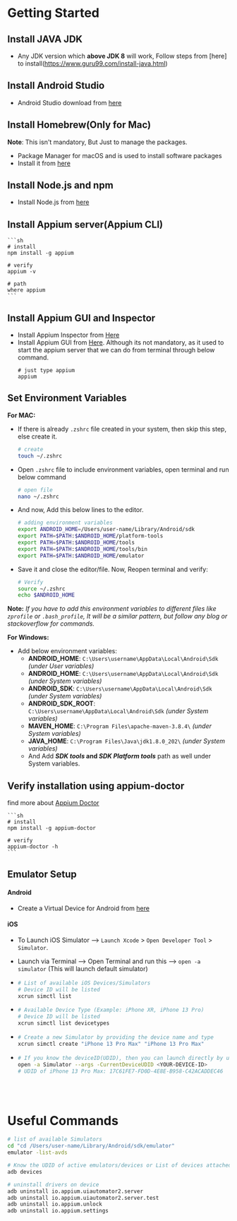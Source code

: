 # Getting Started

## Install JAVA JDK

- Any JDK version which **above JDK 8** will work, Follow steps from [here] to
  install(https://www.guru99.com/install-java.html)

## Install Android Studio

  <!-- Helpful to launch Android Emulator -->

- Android Studio download from [here](https://developer.android.com/studio)

## Install Homebrew(Only for Mac)

**Note**: This isn't mandatory, But Just to manage the packages.

- Package Manager for macOS and is used to install software packages
- Install it from [here](https://brew.sh/)

## Install Node.js and npm

- Install Node.js from [here](https://nodejs.org/en/)

## Install Appium server(Appium CLI)

    ```sh
    # install
    npm install -g appium

    # verify
    appium -v

    # path
    where appium
    ```

## Install Appium GUI and Inspector

- Install Appium Inspector
  from [Here](https://github.com/appium/appium-inspector/releases/download/v2022.2.1/Appium-Inspector-mac-2022.2.1.dmg)
- Install Appium GUI
  from [Here](https://github.com/appium/appium-desktop/releases/download/v1.22.2/Appium-Server-GUI-mac-1.22.2.dmg).
  Although its not mandatory, as it used to start the appium server that we can do from terminal through below command.
  ```shell
  # just type appium
  appium
  ```

## Set Environment Variables

**For MAC:**

- If there is already `.zshrc` file created in your system, then skip this step, else create it.

  ```sh
  # create
  touch ~/.zshrc
  ```

- Open `.zshrc` file to include environment variables, open terminal and run below command

  ```sh
  # open file
  nano ~/.zshrc
  ```

- And now, Add this below lines to the editor.

  ```sh
  # adding environment variables
  export ANDROID_HOME=/Users/user-name/Library/Android/sdk
  export PATH=$PATH:$ANDROID_HOME/platform-tools
  export PATH=$PATH:$ANDROID_HOME/tools
  export PATH=$PATH:$ANDROID_HOME/tools/bin
  export PATH=$PATH:$ANDROID_HOME/emulator
  ```

- Save it and close the editor/file. Now, Reopen terminal and verify:

  ```sh
  # Verify
  source ~/.zshrc
  echo $ANDROID_HOME
  ```

**Note:** _If you have to add this environment variables to different files like `zprofile` or `.bash_profile`, It will
be a similar pattern, but follow any blog or stackoverflow for commands._

**For Windows:**

- Add below environment variables:
    - **ANDROID_HOME**: `C:\Users\username\AppData\Local\Android\Sdk` _(under User variables)_
    - **ANDROID_HOME**: `C:\Users\username\AppData\Local\Android\Sdk` _(under System variables)_
    - **ANDROID_SDK**: `C:\Users\username\AppData\Local\Android\Sdk` _(under System variables)_
    - **ANDROID_SDK_ROOT**: `C:\Users\username\AppData\Local\Android\Sdk` _(under System variables)_
    - **MAVEN_HOME**: `C:\Program Files\apache-maven-3.8.4\` _(under System variables)_
    - **JAVA_HOME**: `C:\Program Files\Java\jdk1.8.0_202\` _(under System variables)_
    - And Add **_SDK tools_ and _SDK Platform tools_** path as well under System variables.

## Verify installation using appium-doctor

find more about [Appium Doctor](https://github.com/appium/appium-doctor)

    ```sh
    # install
    npm install -g appium-doctor

    # verify
    appium-doctor -h
    ```

## Emulator Setup

#### Android

- Create a Virtual Device for Android
  from [here](https://www.geeksforgeeks.org/how-to-install-android-virtual-deviceavd/)

#### iOS

- To Launch iOS Simulator --> `Launch Xcode` > `Open Developer Tool` > `Simulator`.

- Launch via Terminal --> Open Terminal and run this --> `open -a simulator` (This will launch default simulator)

-   ```sh
    # List of available iOS Devices/Simulators
    # Device ID will be listed
    xcrun simctl list
    ```

-   ```sh
    # Available Device Type (Example: iPhone XR, iPhone 13 Pro)
    # Device ID will be listed
    xcrun simctl list devicetypes
    ```

-   ```sh
    # Create a new Simulator by providing the device name and type
    xcrun simctl create "iPhone 13 Pro Max" "iPhone 13 Pro Max"
    ```

-   ```sh
    # If you know the deviceID(UDID), then you can launch directly by using below command
    open -a Simulator --args -CurrentDeviceUDID <YOUR-DEVICE-ID>
    # UDID of iPhone 13 Pro Max: 17C61FE7-FD0D-4E8E-B958-C42ACADDEC46
    ```

</br>
</br>

# Useful Commands

```sh
# list of available Simulators
cd "cd /Users/user-name/Library/Android/sdk/emulator"
emulator -list-avds

# Know the UDID of active emulators/devices or List of devices attached currently
adb devices

# uninstall drivers on device
adb uninstall io.appium.uiautomator2.server
adb uninstall io.appium.uiautomator2.server.test
adb uninstall io.appium.unlock
adb uninstall io.appium.settings
```
